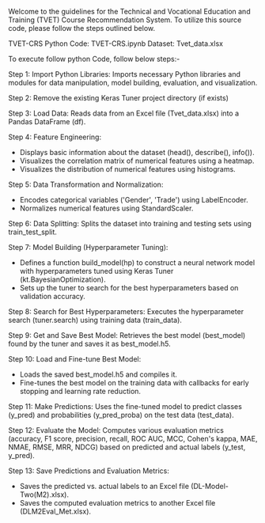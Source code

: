 Welcome to the guidelines for the Technical and Vocational Education and Training (TVET) Course Recommendation System. To utilize this source code, please follow the steps outlined below.

TVET-CRS Python Code: TVET-CRS.ipynb
Dataset: Tvet_data.xlsx

To execute follow python Code, follow below steps:-

Step 1: Import Python Libraries: 
Imports necessary Python libraries and modules for data manipulation, model building, evaluation, and visualization.

Step 2: Remove the existing Keras Tuner project directory (if exists)

Step 3: Load Data: 
Reads data from an Excel file (Tvet_data.xlsx) into a Pandas DataFrame (df).

Step 4:	Feature Engineering:
-	Displays basic information about the dataset (head(), describe(), info()).
- Visualizes the correlation matrix of numerical features using a heatmap.
- Visualizes the distribution of numerical features using histograms.

Step 5: Data Transformation and Normalization:
- Encodes categorical variables ('Gender', 'Trade') using LabelEncoder.
- Normalizes numerical features using StandardScaler.

Step 6: Data Splitting:
Splits the dataset into training and testing sets using train_test_split.

Step 7: Model Building (Hyperparameter Tuning):
- Defines a function build_model(hp) to construct a neural network model with hyperparameters tuned using Keras Tuner (kt.BayesianOptimization).
- Sets up the tuner to search for the best hyperparameters based on validation accuracy.

Step 8: Search for Best Hyperparameters:
Executes the hyperparameter search (tuner.search) using training data (train_data).

Step 9: Get and Save Best Model:
Retrieves the best model (best_model) found by the tuner and saves it as best_model.h5.

Step 10: Load and Fine-tune Best Model:
- Loads the saved best_model.h5 and compiles it.
- Fine-tunes the best model on the training data with callbacks for early stopping and learning rate reduction.
  
Step 11: Make Predictions:
Uses the fine-tuned model to predict classes (y_pred) and probabilities (y_pred_proba) on the test data (test_data).

Step 12: Evaluate the Model:
Computes various evaluation metrics (accuracy, F1 score, precision, recall, ROC AUC, MCC, Cohen's kappa, MAE, NMAE, RMSE, MRR, NDCG) based on predicted and actual labels (y_test, y_pred).

Step 13: Save Predictions and Evaluation Metrics:
- Saves the predicted vs. actual labels to an Excel file (DL-Model-Two(M2).xlsx).
- Saves the computed evaluation metrics to another Excel file (DLM2Eval_Met.xlsx).
